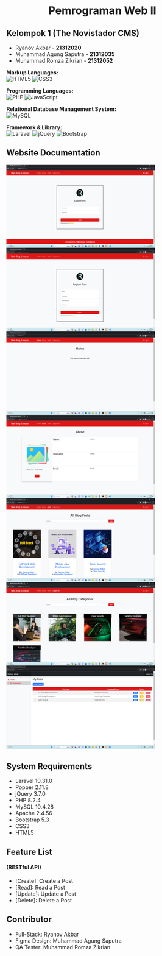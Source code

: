<h1 align="center"><b>Pemrograman Web II</b></h1>

## Kelompok 1 (The Novistador CMS)
* Ryanov Akbar - <b>21312020</b>
* Muhammad Agung Saputra - <b>21312035</b>
* Muhammad Romza Zikrian - <b>21312052</b>

**Markup Languages:**<br>
![HTML5](https://img.shields.io/badge/HTML5-E34F26?style=for-the-badge&logo=html5&logoColor=white)
![CSS3](https://img.shields.io/badge/CSS3-1572B6?style=for-the-badge&logo=css3&logoColor=white)<br>

**Programming Languages:**<br>
![PHP](https://img.shields.io/badge/PHP-474A8A?style=for-the-badge&logo=php&logoColor=white)
![JavaScript](https://img.shields.io/badge/JavaScript-F7DF1E?style=for-the-badge&logo=javascript&logoColor=black)<br>

**Relational Database Management System:**<br>
![MySQL](https://img.shields.io/badge/MySQL-00758f?style=for-the-badge&logo=mysql&logoColor=white)<br>

**Framework & Library:**<br>
![Laravel](https://img.shields.io/badge/Laravel-FF2D20?style=for-the-badge&logo=laravel&logoColor=white)
![jQuery](https://img.shields.io/badge/jQuery-0769AD?style=for-the-badge&logo=jquery&logoColor=white)
![Bootstrap](https://img.shields.io/badge/Bootstrap-712CF9?style=for-the-badge&logo=bootstrap&logoColor=white)<br>

## Website Documentation<br>
<img src="images/Login.png" style="width: 390px;" align="left">
<img src="images/Register.png" style="width: 390px;" align="left">
<img src="images/Home.png" style="width: 390px;" align="left">
<img src="images/About.png" style="width: 390px;" align="left">
<img src="images/Blog Posts.png" style="width: 390px;" align="left">
<img src="images/Blog Categories.png" style="width: 390px;" align="left">
<img src="images/Dashboard.png" style="width: 390px;">

## System Requirements
* Laravel 10.31.0
* Popper 2.11.8
* jQuery 3.7.0
* PHP 8.2.4
* MySQL 10.4.28
* Apache 2.4.56
* Bootstrap 5.3
* CSS3
* HTML5

## Feature List
#### (RESTful API)
* [Create]: Create a Post<br>
* [Read]: Read a Post<br>
* [Update]: Update a Post<br>
* [Delete]: Delete a Post<br>

## Contributor
* Full-Stack: Ryanov Akbar
* Figma Design: Muhammad Agung Saputra
* QA Tester: Muhammad Romza Zikrian